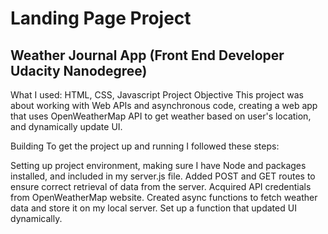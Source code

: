 # Landing Page Project

## Weather Journal App (Front End Developer Udacity Nanodegree)
What I used: HTML, CSS, Javascript 
Project Objective
This project was about working with Web APIs and asynchronous code, creating a web app that uses OpenWeatherMap API to get weather based on user's location, and dynamically update UI.

Building
To get the project up and running I followed these steps:

Setting up project environment, making sure I have Node and packages installed, and included in my server.js file.
Added POST and GET routes to ensure correct retrieval of data from the server.
Acquired API credentials from OpenWeatherMap website.
Created async functions to fetch weather data and store it on my local server.
Set up a function that updated UI dynamically.
